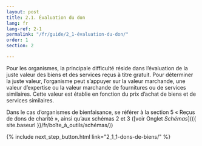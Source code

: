 ```yaml
---
layout: post
title: 2.1. Évaluation du don
lang: fr
lang-ref: 2-1
permalink: "/fr/guide/2_1-évaluation-du-don/"
order: 1
section: 2

---
```

Pour les organismes, la principale difficulté réside dans l’évaluation de la juste valeur des biens et des services reçus à titre gratuit. Pour déterminer la juste valeur, l’organisme peut s’appuyer sur la valeur marchande, une valeur d’expertise ou la valeur marchande de fournitures ou de services similaires. Cette valeur est établie en fonction du prix d’achat de biens et de services similaires.

Dans le cas d’organismes de bienfaisance, se référer à la section 5 « Reçus de dons de charité », ainsi qu’aux schémas 2 et 3 ([voir Onglet _Schémas_]({{ site.baseurl }}/fr/boîte_à_outils/schémas/))

{% include next_step_button.html link="2_1_1-dons-de-biens/" %}
